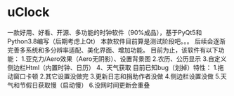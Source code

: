 # uClock
一款好用、好看、开源、多功能的时钟软件（90%成品），基于PyQt5和Python3.8编写（后期考虑上Qt）
本款软件目前算是测试阶段吧。。。
后续会逐渐完善多系统和多分辨率适配、美化界面、增加功能。
目前为止，该软件有以下功能：
1.亚克力/Aero效果（Aero无阴影）、设置背景图
2.农历、公历显示
3.自定义侧边栏Html（内置时钟、日历）
4、天气获取
目前已知bug（划掉）特性：
1.拖动窗口卡顿
2.其它设置没做完
3.更新日志和捐助作者没做
4.侧边栏设置没做
5.天气和节假日获取慢（启动慢）
6.没网时间更新会重叠
